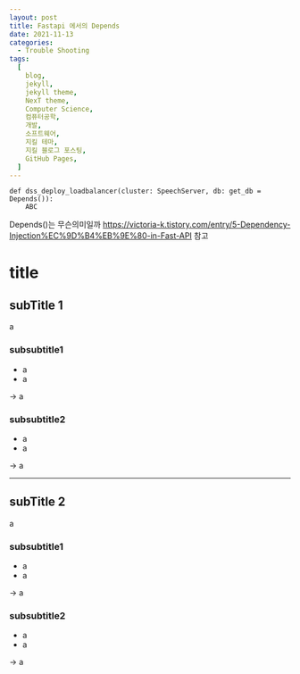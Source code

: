 ```yaml
---
layout: post
title: Fastapi 에서의 Depends
date: 2021-11-13
categories:
  - Trouble Shooting
tags:
  [
    blog,
    jekyll,
    jekyll theme,
    NexT theme,
    Computer Science,
    컴퓨터공학,
    개발,
    소프트웨어,
    지킬 테마,
    지킬 블로그 포스팅,
    GitHub Pages,
  ]
---
```


```PY
def dss_deploy_loadbalancer(cluster: SpeechServer, db: get_db = Depends()):
    ABC
```

Depends()는 무슨의미일까
https://victoria-k.tistory.com/entry/5-Dependency-Injection%EC%9D%B4%EB%9E%80-in-Fast-API
참고

# title

## subTitle 1

a

### subsubtitle1

- a
- a

-> a

### subsubtitle2

- a
- a

-> a

---

## subTitle 2

a

### subsubtitle1

- a
- a

-> a

### subsubtitle2

- a
- a

-> a
